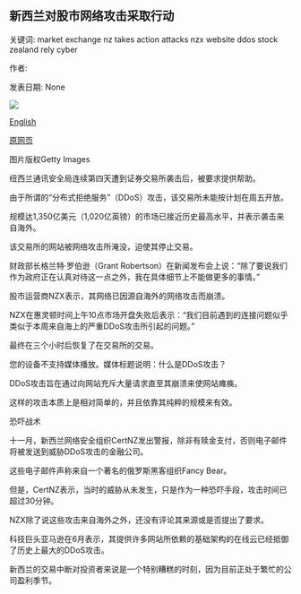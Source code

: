 ## 新西兰对股市网络攻击采取行动

关键词: market exchange nz takes action attacks nzx website ddos stock zealand rely cyber

作者: 

发表日期: None

![](https://ichef.bbci.co.uk/news/1024/branded_news/141EF/production/_114151428_nzxlogo.jpg)

[English](NZ%20takes%20action%20over%20stock%20market%20cyber%20attacks.md)

[原网页](https://www.bbc.com/news/business-53942907)

图片版权Getty Images

纽西兰通讯安全局连续第四天遭到证券交易所袭击后，被要求提供帮助。

由于所谓的“分布式拒绝服务”（DDoS）攻击，该交易所未能按计划在周五开放。

规模达1,350亿美元（1,020亿英镑）的市场已接近历史最高水平，并表示袭击来自海外。

该交易所的网站被网络攻击所淹没，迫使其停止交易。

财政部长格兰特·罗伯逊（Grant Robertson）在新闻发布会上说：“除了要说我们作为政府正在认真对待这一点之外，我在具体细节上不能做更多的事情。”

股市运营商NZX表示，其网络已因源自海外的网络攻击而崩溃。

NZX在惠灵顿时间上午10点市场开盘失败后表示：“我们目前遇到的连接问题似乎类似于本周来自海上的严重DDoS攻击所引起的问题。”

最终在三个小时后恢复了在交易所的交易。

您的设备不支持媒体播放。媒体标题说明：什么是DDoS攻击？

DDoS攻击旨在通过向网站充斥大量请求直至其崩溃来使网站瘫痪。

这样的攻击本质上是相对简单的，并且依靠其纯粹的规模来有效。

恐吓战术

十一月，新西兰网络安全组织CertNZ发出警报，除非有赎金支付，否则电子邮件将被发送到威胁DDoS攻击的金融公司。

这些电子邮件声称来自一个著名的俄罗斯黑客组织Fancy Bear。

但是，CertNZ表示，当时的威胁从未发生，只是作为一种恐吓手段，攻击时间已超过30分钟。

NZX除了说这些攻击来自海外之外，还没有评论其来源或是否提出了要求。

科技巨头亚马逊在6月表示，其提供许多网站所依赖的基础架构的在线云已经抵御了历史上最大的DDoS攻击。

新西兰的交易中断对投资者来说是一个特别糟糕的时刻，因为目前正处于繁忙的公司盈利季节。